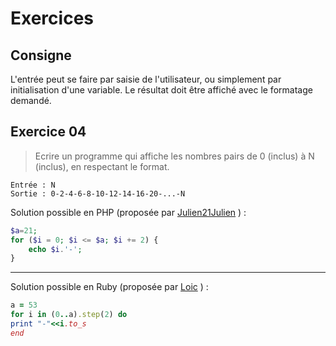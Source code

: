 # Exercices
## Consigne
L'entrée peut se faire par saisie de l'utilisateur, ou simplement par initialisation d'une variable. Le résultat doit être affiché avec le formatage demandé.

## Exercice 04
>Ecrire un programme qui affiche les nombres pairs de 0 (inclus) à N (inclus), en respectant le format.
```
Entrée : N
Sortie : 0-2-4-6-8-10-12-14-16-20-...-N
```
Solution possible en PHP (proposée par [Julien21Julien](https://github.com/Julien21Julien) ) :
```PHP
$a=21;
for ($i = 0; $i <= $a; $i += 2) {
    echo $i.'-'; 
}
```
-----------------------------------------------------
Solution possible en Ruby (proposée par [Loic](https://github.com/EuryX) )  :
```Ruby
a = 53
for i in (0..a).step(2) do 
print "-"<<i.to_s
end
```
